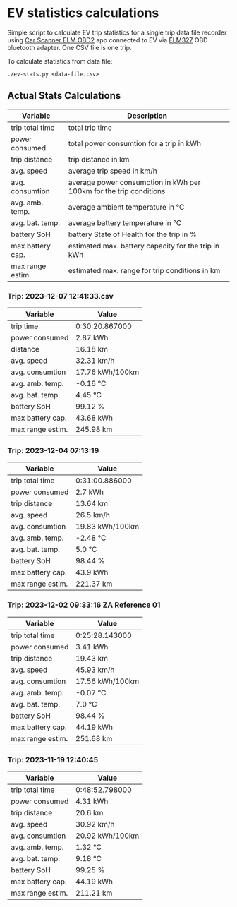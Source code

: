 # EV statistics calculations

Simple script to calculate EV trip statistics for a single trip data file recorder using [Car Scanner ELM OBD2](https://play.google.com/store/apps/details?id=com.ovz.carscanner&hl=en&gl=US) 
app connected to EV via [ELM327](https://www.alza.sk/mobilly-obd-ii-bt-d4624328.htm) OBD bluetooth adapter. One CSV file is one trip.

To calculate statistics from data file:
```
./ev-stats.py <data-file.csv>
```

## Actual Stats Calculations
| Variable        | Description                                                        |
|-----------------|--------------------------------------------------------------------|
| trip total time | total trip time                                                    |
| power consumed  | total power consumtion for a trip in kWh                           |
| trip distance   | trip distance in km                                                |
| avg. speed      | average trip speed in km/h                                         |
| avg. consumtion | average power consumption in kWh per 100km for the trip conditions |
| avg. amb. temp. | average ambient temperature in ℃                                   |
| avg. bat. temp. | average battery temperature in ℃                                   |
| battery SoH     | battery State of Health for the trip in %                          |
| max battery cap.| estimated max. battery capacity for the trip in kWh                |
| max range estim.| estimated max. range for trip conditions in km                     |

### Trip: 2023-12-07 12:41:33.csv
| Variable        | Value                                      |
|-----------------|--------------------------------------------|
| trip time       |  0:30:20.867000 |
| power consumed  |  2.87 kWh   |
| distance        |  16.18 km   |
| avg. speed      |  32.31 km/h   |
| avg. consumtion |  17.76 kWh/100km   |
| avg. amb. temp. |  -0.16 ℃   |
| avg. bat. temp. |  4.45 ℃   |
| battery SoH     |  99.12 %   |
| max battery cap.|  43.68 kWh   |
| max range estim.|  245.98 km   |

### Trip: 2023-12-04 07:13:19
| Variable        | Value                                      |
|-----------------|--------------------------------------------|
| trip total time |  0:31:00.886000 |
| power consumed  |  2.7 kWh   |
| trip distance   |  13.64 km   |
| avg. speed      |  26.5 km/h   |
| avg. consumtion |  19.83 kWh/100km   |
| avg. amb. temp. |  -2.48 ℃   |
| avg. bat. temp. |  5.0 ℃   |
| battery SoH     |  98.44 %   |
| max battery cap.|  43.9 kWh   |
| max range estim.|  221.37 km   |

### Trip: 2023-12-02 09:33:16 ZA Reference 01
| Variable        | Value                                      |
|-----------------|--------------------------------------------|
| trip total time |  0:25:28.143000 |
| power consumed  |  3.41 kWh   |
| trip distance   |  19.43 km   |
| avg. speed      |  45.93 km/h   |
| avg. consumtion |  17.56 kWh/100km   |
| avg. amb. temp. |  -0.07 ℃   |
| avg. bat. temp. |  7.0 ℃   |
| battery SoH     |  98.44 %   |
| max battery cap.|  44.19 kWh   |
| max range estim.|  251.68 km   |

### Trip: 2023-11-19 12:40:45
| Variable        | Value                                      |
|-----------------|--------------------------------------------|
| trip total time |  0:48:52.798000 |
| power consumed  |  4.31 kWh   |
| trip distance   |  20.6 km   |
| avg. speed      |  30.92 km/h   |
| avg. consumtion |  20.92 kWh/100km   |
| avg. amb. temp. |  1.32 ℃   |
| avg. bat. temp. |  9.18 ℃   |
| battery SoH     |  99.25 %   |
| max battery cap.|  44.19 kWh   |
| max range estim.|  211.21 km   |





